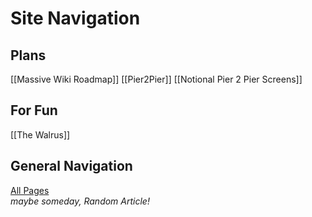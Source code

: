 # Site Navigation

## Plans

[[Massive Wiki Roadmap]]
[[Pier2Pier]]
[[Notional Pier 2 Pier Screens]]

## For Fun

[[The Walrus]]

## General Navigation

[All Pages](/all-pages.html)  
_maybe someday, Random Article!_
